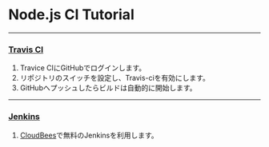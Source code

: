 Node.js CI Tutorial
===================

---

### [Travis CI](http://travis-ci.org/)

1. Travice CIにGitHubでログインします。
2. リポジトリのスイッチを設定し、Travis-ciを有効にします。
3. GitHubへプッシュしたらビルドは自動的に開始します。

---

### [Jenkins](https://jenkins-ci.org/)

1. [CloudBees](http://www.cloudbees.com/)で無料のJenkinsを利用します。
